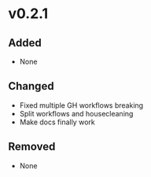 # v0.2.1

## Added

- None

## Changed

- Fixed multiple GH workflows breaking
- Split workflows and housecleaning
- Make docs finally work

## Removed

- None